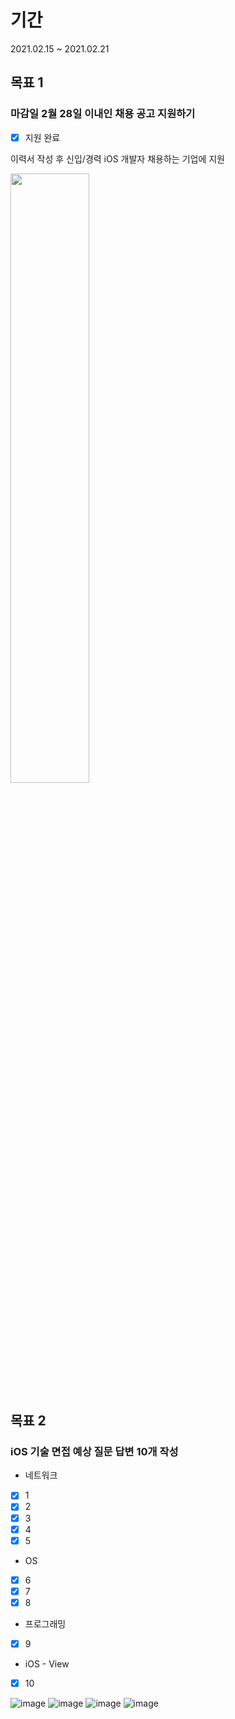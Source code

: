 # 기간
2021.02.15 ~ 2021.02.21

## 목표 1

### 마감일 2월 28일 이내인 채용 공고 지원하기

- [x] 지원 완료

이력서 작성 후 신입/경력 iOS 개발자 채용하는 기업에 지원

<img src="https://user-images.githubusercontent.com/52783516/108615835-4beb1980-744b-11eb-90a4-47fbc10839ea.png" width="50%;" />

## 목표 2 

### iOS 기술 면접 예상 질문 답변 10개 작성

* 네트워크

- [x] 1 
- [x] 2
- [x] 3
- [x] 4
- [x] 5

* OS 

- [x] 6
- [x] 7
- [x] 8

* 프로그래밍

- [x] 9

* iOS - View

- [x] 10



![image](https://user-images.githubusercontent.com/52783516/108488329-981b4a00-72e3-11eb-917b-0275b38147ef.png)
![image](https://user-images.githubusercontent.com/52783516/108488334-9a7da400-72e3-11eb-85b8-bb58453b9692.png)
![image](https://user-images.githubusercontent.com/52783516/108488341-9cdffe00-72e3-11eb-9c04-816643aacb76.png)
![image](https://user-images.githubusercontent.com/52783516/108488351-9fdaee80-72e3-11eb-94af-4cf96da2a002.png)